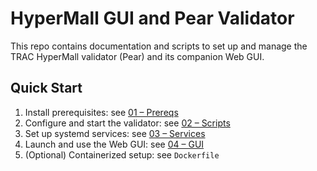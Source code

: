 # HyperMall GUI and Pear Validator

This repo contains documentation and scripts to set up and manage the TRAC HyperMall validator (Pear) and its companion Web GUI.

## Quick Start

1. Install prerequisites: see [01 – Prereqs](docs/01-Prereqs.md)
2. Configure and start the validator: see [02 – Scripts](docs/02-Scripts.md)
3. Set up systemd services: see [03 – Services](docs/03-Services.md)
4. Launch and use the Web GUI: see [04 – GUI](docs/04-GUI.md)
5. (Optional) Containerized setup: see `Dockerfile`
